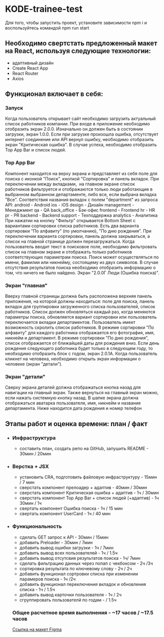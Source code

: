 # **KODE-trainee-test**
Для того, чтобы запустить проект, установите зависимости npm i и воспользуйтесь командой npm run start

## Необходимо свертстать предложенный макет на React, используя следующие технологии:
- адаптивный дизайн
- Create React App
- React Router
- Axios

## Функционал включает в себя:
### **Запуск**
Когда пользователь открывает сайт необходимо загрузить актуальный список работников компании.
При входе в приложение необходимо отобразить экран 2.0.0. Изначально он должен быть в состоянии загрузки, экран 1.0.0. Если при загрузке произошла ошибка, отсутствует интернет соединение или API вернул ошибку, необходимо отобразить экран "Критическая ошибка". В случае успеха, необходимо отобразить Top App Bar и список людей.

### **Top App Bar**
Компонент находится на верху экрана и представляет из себя поле для поиска с иконкой "Поиск", кнопкой "Сортировка" и панель вкладок. При переключении между вкладками,  на главном экране список работников фильтруется и отображаются только люди работающие в выбранном выбранном департаменте, либо все, если выбрана вкладка "Все".
Соответствия названия вкладок с полем "department" из запроса API:
android - Android
ios - iOS
design - Дизайн
management - Менеджмент
qa - QA
back_office - Бэк-офис
frontend - Frontend
hr - HR
pr - PR
backend - Backend
support - Техподдержка
analytics - Аналитика
При нажатии на кнопку "Фильтр" открывается Bottom Sheet с вариантами сортировки списка работников. Есть два варианта сортировки "По алфавиту" (по умолчанию), "По дню рождения". При переключении варианта сортировки, панель должна закрываться, а список на главной странице должен перезагружаться.
Когда пользователь вводит текст в поисковое поле, необходимо фильтровать список на главном экране и отображать только работников соответствующих параметрам поиска. Поиск может осуществляться по имени, фамилии или никнейму, состоящему из двух символов.
В случае отсутствия результатов поиска необходимо отобразить информацию о том, что ничего не было найдено. Экран "2.0.0Г Люди (Ошибка поиска)".

### **Экран "главная"**
Вверху главной страницы должна быть расположена верхняя панель приложения, на которой должны находиться: поле для поиска, панель вкладок для группировки загруженного списка пользователей, список работников. Список должен обновляться каждый раз, когда меняются параметры поиска, обновляется вариант сортировки или пользователь переключается вкладки департаментов.
Пользователь имеет возможность скролить список работников.
В режиме сортировки "По алфавиту" для каждого работника отображается его фотография, имя, никнейм и департамент.
В режиме сортировки "По дню рождения", список отображается от ближайшей даты для рождения вниз. Если день рождения следующего работника будет только в следующем году, то необходимо отобразить блок с годом, экран 2.0.1А.
Когда пользователь кликнет на человека, необходимо открыть экран информации о человеке (экран "детали").

### **Экран "детали"**
Сверху экрана деталей должна отображаться кнопка назад для навигации на главный экран. Также вернуться на главный экран можно, если нажать системную кнопку назад.
В шапке экрана должна отображаться аватарка пользователя, имя, никнейм и название департамента.
Ниже находится дата рождения и номер телефон

## Этапы работ и оценка времени: план / факт
* ### Инфраструктура
  * составить план, создать репо на GitHub, запушить README - 30мин / 20мин

* ### Верстка + JSX
  * установить CRA, подготовить файловую инфраструктуру - 15мин / 7 мин
  * сверстать компонент прелоадер + адаптив - 40мин / 30мин
  * сверстать компонент Критическая ошибка + адаптив - 1ч / 30мин
  * сверстать компонент Top App Bar  + список людей (+адаптив) - 1ч 30мин / 1ч
  * свертать компонент Ошибка поиска - 1ч / 15 мин
  * свертать компонент UserCard - 1ч / 40 мин


* ### Функциональность
  * сделать GET запрос к API - 30мин / 15мин
  * добавить Preloader - 30мин / 7мин
  * добавить вывод ошибки загрузки - 1ч / 7мин
  * добавить вывод всех пользователей - 1ч / 1.5ч
  * добавить вывод отсутсвия результатов поиска - 1ч/ 7мин
  * сделать фильтрацию данных через попап с чекбоксом - 2ч /3ч
  * сортировка результата по ключевому слову - 2ч / 2ч
  * добавить функционал сортровки списка при изменении парамеров поиска - 1ч /2ч  
  * добавить функционал переключения вкладок и обновления списка - 1ч / 1.5ч
  * добавить вывод карточки пользователя - 1ч / 2ч
  * сгруппировать пользователй по годам - / 1.5ч



  ### Общее расчетное время выполнения - ~17 часов / ~17.5 часов

  [Ссылка на макет Figma](https://www.figma.com/file/GRRKONipVClULsfdCAuVs1/KODE-Trainee-Dev-%D0%9E%D1%81%D0%B5%D0%BD%D1%8C'21?node-id=11%3A14414)






  

